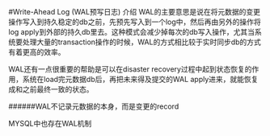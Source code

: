 #Write-Ahead Log (WAL预写日志) 介绍
WAL的主要意思是说在将元数据的变更操作写入到持久稳定的db之前，先预先写入到一个log中，然后再由另外的操作将log apply到外部的持久db里去。这种模式会减少掉每次的db写入操作，尤其当系统要处理大量的transaction操作的时候，WAL的方式相比较于实时同步db的方式有着更高的效率。

WAL还有一点很重要的帮助是可以在disaster recovery过程中起到状态恢复的作用，系统在load完元数据db后，再把未来得及提交的WAL apply进来，就能恢复成和之前最终一致的状态。

######WAL不记录元数据的本身，而是变更的record

MYSQL中也存在WAL机制
